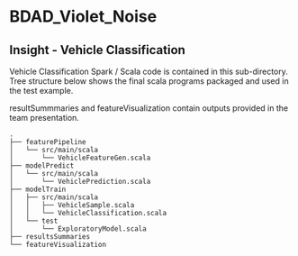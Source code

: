 # BDAD_Violet_Noise
## Insight - Vehicle Classification

Vehicle Classification Spark / Scala code is contained in this sub-directory.
Tree structure below shows the final scala programs packaged and used in the test example.

resultSummmaries and featureVisualization contain outputs provided in the team presentation.

    .
    ├── featurePipeline                    
    │   └── src/main/scala                    
    │       └── VehicleFeatureGen.scala   
    ├── modelPredict                    
    │   └── src/main/scala                    
    │       └── VehiclePrediction.scala
    ├── modelTrain                    
    │   ├── src/main/scala 
    │   │   ├── VehicleSample.scala                  
    │   │   └── VehicleClassification.scala
    │   └── test     
    │       └── ExploratoryModel.scala              
    ├── resultsSummaries
    └── featureVisualization
 
 

